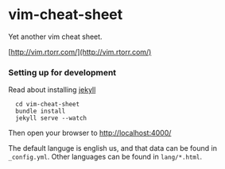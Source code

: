 vim-cheat-sheet
===============

Yet another vim cheat sheet.

[http://vim.rtorr.com/](http://vim.rtorr.com/)


### Setting up for development

Read about installing [jekyll](http://jekyllrb.com/)

```
  cd vim-cheat-sheet
  bundle install
  jekyll serve --watch
```

Then open your browser to [http://localhost:4000/](http://localhost:4000/)

The default languge is english us, and that data can be found in `_config.yml`. Other languages can be found in `lang/*.html`.


